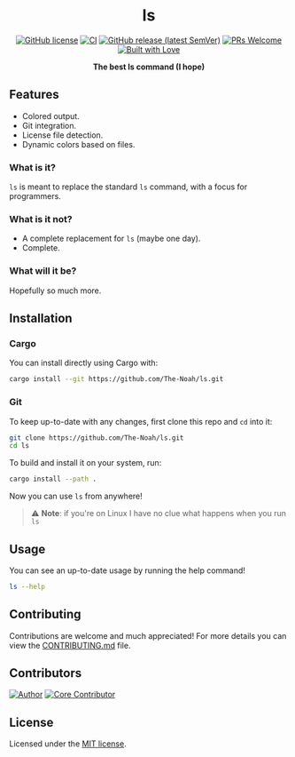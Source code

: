 <div align="center">

# ls

[![GitHub license](https://img.shields.io/github/license/The-Noah/ls.svg)](LICENSE)
[![CI](https://github.com/The-Noah/ls/workflows/CI/badge.svg)](https://github.com/The-Noah/ls/actions?query=workflow%3ACI)
[![GitHub release (latest SemVer)](https://img.shields.io/github/v/release/The-Noah/ls?sort=semver)](https://github.com/The-Noah/ls/releases)
[![PRs Welcome](https://img.shields.io/badge/PRs-welcome-brightgreen.svg)](http://makeapullrequest.com)
[![Built with Love](https://img.shields.io/badge/Built%20With%20%F0%9F%92%96%20By%20Developers-For%20Developers-blue)](https://github.com/The-Noah/ls/graphs/contributors)

**The best ls command (I hope)**

</div>

## Features

- Colored output.
- Git integration.
- License file detection.
- Dynamic colors based on files.

### What is it?

`ls` is meant to replace the standard `ls` command, with a focus for programmers.

### What is it not?

- A complete replacement for `ls` (maybe one day).
- Complete.

### What will it be?

Hopefully so much more.

## Installation

### Cargo

You can install directly using Cargo with:

```sh
cargo install --git https://github.com/The-Noah/ls.git
```

### Git

To keep up-to-date with any changes, first clone this repo and `cd` into it:

```sh
git clone https://github.com/The-Noah/ls.git
cd ls
```

To build and install it on your system, run:

```sh
cargo install --path .
```

Now you can use `ls` from anywhere!

> ⚠ **Note**: if you're on Linux I have no clue what happens when you run `ls`

## Usage

You can see an up-to-date usage by running the help command!

```sh
ls --help
```

## Contributing

Contributions are welcome and much appreciated! For more details you can view the [CONTRIBUTING.md](CONTRIBUTING.md) file.

## Contributors

[<img src="https://github.com/The-Noah.png?size=64" title="Author">](https://github.com/The-Noah)
[<img src="https://github.com/MattPlays.png?size=64" title="Core Contributor">](https://github.com/MattPlays)

## License

Licensed under the [MIT license](LICENSE).
